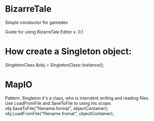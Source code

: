 # BizarreTale
Simple constuctor for gamedev

Guide for using BizarreTale Editor v. 0.1

# How create a Singleton object:
SingletonClass &obj = SingletonClass::Instance();

# MapIO
Pattern: Singleton
it's a class, who is intendent writing and reading files.
Use LoadFromFile and SaveToFile to using his scope.
obj.SaveToFile("filename.format", objectContainer);
obj.LoadFromFile("filename.fromat", objectContainer);
